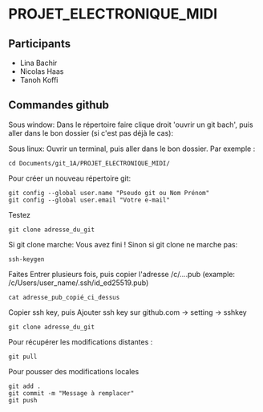 # PROJET_ELECTRONIQUE_MIDI
## Participants
* Lina Bachir
* Nicolas Haas
* Tanoh Koffi 

## Commandes github
Sous window: Dans le répertoire faire clique droit 'ouvrir un git bach', puis aller dans le bon dossier (si c'est pas déjà le cas):

Sous linux: Ouvrir un terminal, puis aller dans le bon dossier. Par exemple :
```
cd Documents/git_1A/PROJET_ELECTRONIQUE_MIDI/
```

Pour créer un nouveau répertoire git:
```
git config --global user.name "Pseudo git ou Nom Prénom"
git config --global user.email "Votre e-mail"
```
Testez
```
git clone adresse_du_git
```
Si git clone marche: Vous avez fini !
Sinon si git clone ne marche pas:
```
ssh-keygen
```
Faites Entrer plusieurs fois, puis copier l'adresse /c/....pub (example: /c/Users/user_name/.ssh/id_ed25519.pub)
```
cat adresse_pub_copié_ci_dessus
```
Copier ssh key, puis Ajouter ssh key sur github.com -> setting -> sshkey
```
git clone adresse_du_git
```

Pour récupérer les modifications distantes :
```
git pull
```

Pour pousser des modifications locales
```
git add .
git commit -m "Message à remplacer"
git push
```
